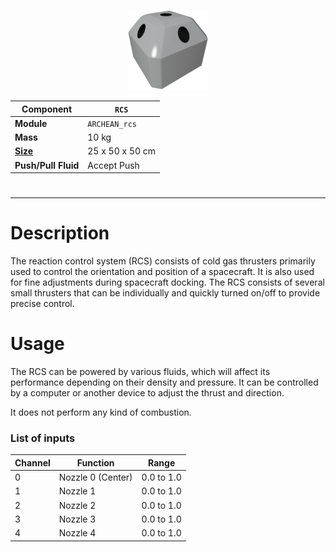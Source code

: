 <p align="center">
  <img src="RCS.png" />
</p>

|Component|`RCS`|
|---|---|
|**Module**|`ARCHEAN_rcs`|
|**Mass**|10 kg|
|[**Size**](# "Based on the component's occupancy in a fixed 25cm grid.")|25 x 50 x 50 cm|
|**Push/Pull Fluid**|Accept Push|
#
---

# Description
The reaction control system (RCS) consists of cold gas thrusters primarily used to control the orientation and position of a spacecraft. It is also used for fine adjustments during spacecraft docking. The RCS consists of several small thrusters that can be individually and quickly turned on/off to provide precise control.

# Usage
The RCS can be powered by various fluids, which will affect its performance depending on their density and pressure. It can be controlled by a computer or another device to adjust the thrust and direction.

It does not perform any kind of combustion.

### List of inputs
|Channel|Function|Range|
|---|---|---|
|0|Nozzle 0 (Center)|0.0 to 1.0|
|1|Nozzle 1|0.0 to 1.0|
|2|Nozzle 2|0.0 to 1.0|
|3|Nozzle 3|0.0 to 1.0|
|4|Nozzle 4|0.0 to 1.0|
